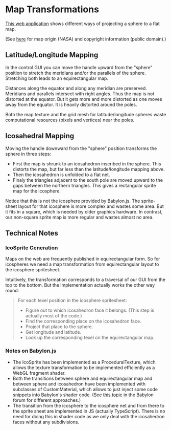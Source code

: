 Map Transformations
===================

[This web application](https://hcschuetz.github.io/octasphere/map-transformations/dist/)
shows different ways of projecting a sphere to a flat map.

(See [here](https://en.wikipedia.org/wiki/File:Blue_Marble_Next_Generation_%2B_topography_%2B_bathymetry.jpg)
for map origin (NASA) and copyright information (public domain).)


Latitude/Longitude Mapping
--------------------------

In the control GUI you can move the handle upward from the "sphere" position
to stretch the meridians and/or the parallels of the sphere.
Stretching both leads to an equirectangular map.

Distances along the equator and along any meridian are preserved.
Meridians and parallels intersect with right angles.
Thus the map is not distorted at the equator.
But it gets more and more distorted as one moves away from the equator.
It is heavily distorted around the poles.

Both the map texture and the grid mesh for latitude/longitude spheres waste
computational resources (pixels and vertices) near the poles.


Icosahedral Mapping
-------------------

Moving the handle downward from the "sphere" position transforms the sphere in
three steps:
- First the map is shrunk to an icosahedron inscribed in the sphere.
  This distorts the map, but far less than the latitude/longitude mapping above.
- Then the icosahedron is unfolded to a flat net.
- Finaly the triangles adjacent to the south pole are moved upward
  to the gaps between the northern triangles.
  This gives a rectangular sprite map for the icosphere.

Notice that this is not the icosphere provided by Babylon.js.
The sprite-sheet layout for that icosphere is more complex and wastes some area.
But it fits in a square, which is needed by older graphics hardware.
In contrast, our non-square sprite map is more regular and wastes almost no area.


Technical Notes
---------------

### IcoSprite Generation

Maps on the web are frequently published in equirectangular form.
So for icospheres we need a map transformation from equirectangular layout
to the icosphere spritesheet.

Intuitively, the transformation corresponds to a traversal of our GUI
from the top to the bottom.
But the implementation actually works the other way round:

> For each texel position in the icosphere spritesheet:
> - Figure out to which icosahedron face it belongs.
>   (This step is actually most of the code.)
> - Find the corresponding place on the icosahedron face.
> - Project that place to the sphere.
> - Get longitude and latitude.
> - Look up the corresponding texel on the equirectangular map.

### Notes on Babylon.js

- The IcoSprite has been implemented as a ProceduralTexture,
  which allows the texture transformation to be implemented efficiently
  as a WebGL fragment shader.
- Both the transitions between sphere and equirectangular map and
  between sphere and icosahedron have been implemented with subclasses of
  CustomMaterial, which allows to just inject some code snippets into
  Babylon's shader code.
  (See
  [this topic](https://forum.babylonjs.com/t/how-to-do-lighting-with-shadermaterial/48538)
  in the Babylon forum for different approaches.)
- The transition from the icosphere to the icosphere net and from there
  to the sprite sheet are implemented in JS (actually TypeScript).
  There is no need for doing this in shader code as we only deal with the
  icosahedron faces without any subdivisions.
